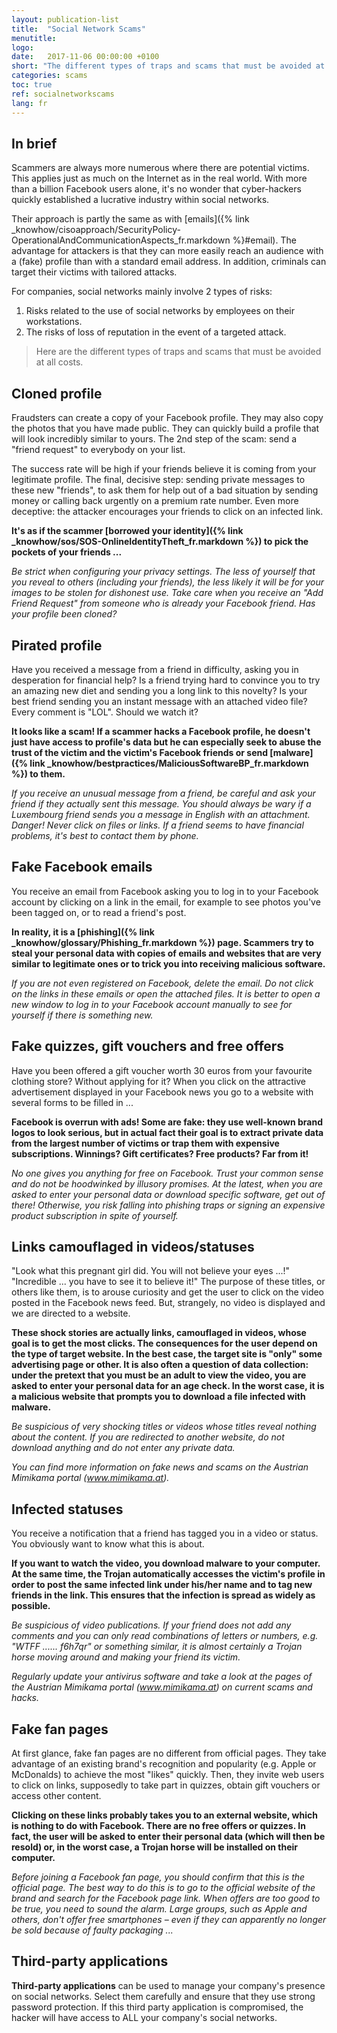 ```yaml
---
layout: publication-list
title:  "Social Network Scams"
menutitle:  
logo:
date:   2017-11-06 00:00:00 +0100
short: "The different types of traps and scams that must be avoided at all costs"
categories: scams
toc: true
ref: socialnetworkscams
lang: fr
---
```

## In brief

Scammers are always more numerous where there are potential victims. This applies just as much on the Internet as in the real world. With more than a billion Facebook users alone, it's no wonder that cyber-hackers quickly established a lucrative industry within social networks.

Their approach is partly the same as with [emails]({% link _knowhow/cisoapproach/SecurityPolicy-OperationalAndCommunicationAspects_fr.markdown %}#email). The advantage for attackers is that they can more easily reach an audience with a (fake) profile than with a standard email address. In addition, criminals can target their victims with tailored attacks.

For companies, social networks mainly involve 2 types of risks:

1. Risks related to the use of social networks by employees on their workstations.
2. The risks of loss of reputation in the event of a targeted attack.

> Here are the different types of traps and scams that must be avoided at all costs.

## Cloned profile
Fraudsters can create a copy of your Facebook profile. They may also copy the photos that you have made public. They can quickly build a profile that will look incredibly similar to yours. The 2nd step of the scam: send a "friend request" to everybody on your list.

The success rate will be high if your friends believe it is coming from your legitimate profile. The final, decisive step: sending private messages to these new "friends", to ask them for help out of a bad situation by sending money or calling back urgently on a premium rate number. Even more deceptive: the attacker encourages your friends to click on an infected link.

**It's as if the scammer [borrowed your identity]({% link _knowhow/sos/SOS-OnlineIdentityTheft_fr.markdown %}) to pick the pockets of your friends ...**

*Be strict when configuring your privacy settings. The less of yourself that you reveal to others (including your friends), the less likely it will be for your images to be stolen for dishonest use. Take care when you receive an "Add Friend Request" from someone who is already your Facebook friend. Has your profile been cloned?*

## Pirated profile
Have you received a message from a friend in difficulty, asking you in desperation for financial help? Is a friend trying hard to convince you to try an amazing new diet and sending you a long link to this novelty? Is your best friend sending you an instant message with an attached video file? Every comment is "LOL". Should we watch it?

**It looks like a scam! If a scammer hacks a Facebook profile, he doesn't just have access to profile's data but he can especially seek to abuse the trust of the victim and the victim's Facebook friends or send [malware]({% link _knowhow/bestpractices/MaliciousSoftwareBP_fr.markdown %}) to them.**

*If you receive an unusual message from a friend, be careful and ask your friend if they actually sent this message. You should always be wary if a Luxembourg friend sends you a message in English with an attachment. Danger! Never click on files or links. If a friend seems to have financial problems, it's best to contact them by phone.*

## Fake Facebook emails
You receive an email from Facebook asking you to log in to your Facebook account by clicking on a link in the email, for example to see photos you've been tagged on, or to read a friend's post.

**In reality, it is a [phishing]({% link _knowhow/glossary/Phishing_fr.markdown %}) page. Scammers try to steal your personal data with copies of emails and websites that are very similar to legitimate ones or to trick you into receiving malicious software.**

*If you are not even registered on Facebook, delete the email. Do not click on the links in these emails or open the attached files. It is better to open a new window to log in to your Facebook account manually to see for yourself if there is something new.*

## Fake quizzes, gift vouchers and free offers

Have you been offered a gift voucher worth 30 euros from your favourite clothing store? Without applying for it? When you click on the attractive advertisement displayed in your Facebook news you go to a website with several forms to be filled in ...

**Facebook is overrun with ads! Some are fake: they use well-known brand logos to look serious, but in actual fact their goal is to extract private data from the largest number of victims or trap them with expensive subscriptions. Winnings? Gift certificates? Free products? Far from it!**

*No one gives you anything for free on Facebook. Trust your common sense and do not be hoodwinked by illusory promises. At the latest, when you are asked to enter your personal data or download specific software, get out of there! Otherwise, you risk falling into phishing traps or signing an expensive product subscription in spite of yourself.*

## Links camouflaged in videos/statuses
"Look what this pregnant girl did. You will not believe your eyes ...!" "Incredible ... you have to see it to believe it!" The purpose of these titles, or others like them, is to arouse curiosity and get the user to click on the video posted in the Facebook news feed. But, strangely, no video is displayed and we are directed to a website.

**These shock stories are actually links, camouflaged in videos, whose goal is to get the most clicks. The consequences for the user depend on the type of target website. In the best case, the target site is "only" some advertising page or other. It is also often a question of data collection: under the pretext that you must be an adult to view the video, you are asked to enter your personal data for an age check. In the worst case, it is a malicious website that prompts you to download a file infected with malware.**

*Be suspicious of very shocking titles or videos whose titles reveal nothing about the content. If you are redirected to another website, do not download anything and do not enter any private data.*

*You can find more information on fake news and scams on the Austrian Mimikama portal (www.mimikama.at).*

## Infected statuses
You receive a notification that a friend has tagged you in a video or status. You obviously want to know what this is about.

**If you want to watch the video, you download malware to your computer. At the same time, the Trojan automatically accesses the victim's profile in order to post the same infected link under his/her name and to tag new friends in the link. This ensures that the infection is spread as widely as possible.**

*Be suspicious of video publications. If your friend does not add any comments and you can only read combinations of letters or numbers, e.g. "WTFF ...... f6h7qr" or something similar, it is almost certainly a Trojan horse moving around and making your friend its victim.*

*Regularly update your antivirus software and take a look at the pages of the Austrian Mimikama portal  (www.mimikama.at) on current scams and hacks.*

## Fake fan pages
At first glance, fake fan pages are no different from official pages. They take advantage of an existing brand's recognition and popularity (e.g. Apple or McDonalds) to achieve the most "likes" quickly. Then, they invite web users to click on links, supposedly to take part in quizzes, obtain gift vouchers or access other content.

**Clicking on these links probably takes you to an external website, which is nothing to do with Facebook. There are no free offers or quizzes. In fact, the user will be asked to enter their personal data (which will then be resold) or, in the worst case, a Trojan horse will be installed on their computer.**

*Before joining a Facebook fan page, you should confirm that this is the official page. The best way to do this is to go to the official website of the brand and search for the Facebook page link. When offers are too good to be true, you need to sound the alarm. Large groups, such as Apple and others, don't offer free smartphones – even if they can apparently no longer be sold because of faulty packaging ...*

## Third-party applications
**Third-party applications** can be used to manage your company's presence on social networks. Select them carefully and ensure that they use strong password protection. If this third party application is compromised, the hacker will have access to ALL your company's social networks.
